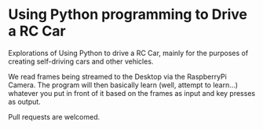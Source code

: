# Using Python programming to Drive a RC Car


Explorations of Using Python to drive a RC Car, mainly for the purposes of creating self-driving cars and other vehicles.

We read frames being streamed to the Desktop via the RaspberryPi Camera. The program will then basically learn (well, attempt to learn...) whatever you put in front of it based on the frames as input and key presses as output.

Pull requests are welcomed.
